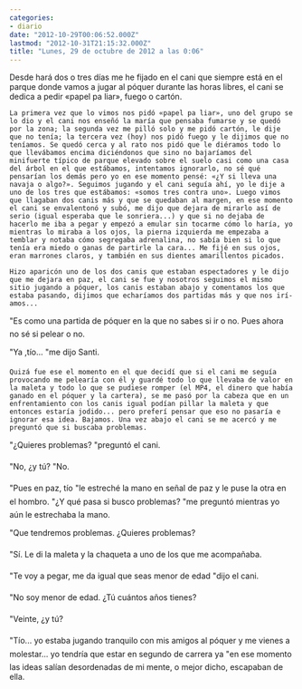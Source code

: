 ```yaml
---
categories:
- diario
date: "2012-10-29T00:06:52.000Z"
lastmod: "2012-10-31T21:15:32.000Z"
title: "Lunes, 29 de octubre de 2012 a las 0:06"
---
```


Desde hará dos o tres dí­as me he fijado en el cani que siempre está en el parque donde vamos a jugar al póquer durante las horas libres, el cani se dedica a pedir «papel pa liar», fuego o cartón.


    La primera vez que lo vimos nos pidó «papel pa liar», uno del grupo se lo dio y el cani nos enseñó la marí­a que pensaba fumarse y se quedó por la zona; la segunda vez me pilló solo y me pidó cartón, le dije que no tení­a; la tercera vez (hoy) nos pidó fuego y le dijimos que no tení­amos. Se quedó cerca y al rato nos pidó que le diéramos todo lo que llevábamos encima diciéndonos que sino no bajarí­amos del minifuerte tí­pico de parque elevado sobre el suelo casi como una casa del árbol en el que estábamos, intentamos ignorarlo, no sé qué pensarí­an los demás pero yo en ese momento pensé: «¿Y si lleva una navaja o algo?». Seguimos jugando y el cani seguí­a ahí­, yo le dije a uno de los tres que estábamos: «somos tres contra uno». Luego vimos que llagaban dos canis más y que se quedaban al margen, en ese momento el cani se envalentonó y subó, me dijo que dejara de mirarlo así­ de serio (igual esperaba que le sonriera...) y que si no dejaba de hacerlo me iba a pegar y empezó a emular sin tocarme cómo lo harí­a, yo mientras lo miraba a los ojos, la pierna izquierda me empezaba a temblar y notaba cómo segregaba adrenalina, no sabí­a bien si lo que tení­a era miedo o ganas de partirle la cara... Me fijé en sus ojos, eran marrones claros, y también en sus dientes amarillentos picados.

    Hizo aparicón uno de los dos canis que estaban espectadores y le dijo que me dejara en paz, el cani se fue y nosotros seguimos el mismo sitio jugando a póquer, los canis estaban abajo y comentamos los que estaba pasando, dijimos que echarí­amos dos partidas más y que nos irí­amos... 
"Es como una partida de póquer en la que no sabes si ir o no. Pues ahora no sé si pelear o no.

"Ya ,tí­o... "me dijo Santi.

    Quizá fue ese el momento en el que decidí­ que si el cani me seguí­a provocando me pelearí­a con él y guardé todo lo que llevaba de valor en la maleta y todo lo que se pudiese romper (el MP4, el dinero que habí­a ganado en el póquer y la cartera), se me pasó por la cabeza que en un enfrentamiento con los canis igual podí­an pillar la maleta y que entonces estarí­a jodido... pero preferí­ pensar que eso no pasarí­a e ignorar esa idea. Bajamos. Una vez abajo el cani se me acercó y me preguntó que si buscaba problemas.

"¿Quieres problemas? "preguntó el cani.

"No, ¿y tú? "No.

"Pues en paz, tí­o "le estreché la mano en señal de paz y le puse la otra en el hombro. "¿Y qué pasa si busco problemas? "me preguntó mientras yo aún le estrechaba la mano.

"Que tendremos problemas. ¿Quieres problemas?

"Sí­. Le di la maleta y la chaqueta a uno de los que me acompañaba.

"Te voy a pegar, me da igual que seas menor de edad "dijo el cani.

"No soy menor de edad. ¿Tú cuántos años tienes?

"Veinte, ¿y tú?

"Tí­o... yo estaba jugando tranquilo con mis amigos al póquer y me vienes a molestar... yo tendrí­a que estar en segundo de carrera ya "en ese momento las ideas salí­an desordenadas de mi mente, o mejor dicho, escapaban de ella.
